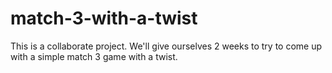 # match-3-with-a-twist
This is a collaborate project. We'll give ourselves 2 weeks to try to come up with a simple match 3 game with a twist. 
